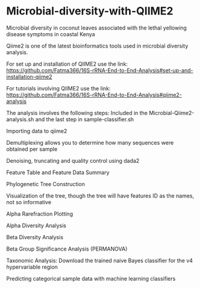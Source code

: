 # Microbial-diversity-with-QIIME2

Microbial diversity in coconut leaves associated with the lethal yellowing disease symptoms in coastal Kenya


Qiime2 is one of the latest bioinformatics tools used in microbial diversity analysis.

For set up and installation of QIIME2 use the link: https://github.com/Fatma366/16S-rRNA-End-to-End-Analysis#set-up-and-installation-qiime2

For tutorials involving QIIME2 use the link: https://github.com/Fatma366/16S-rRNA-End-to-End-Analysis#qiime2-analysis

The analysis involves the following steps: Included in the Microbial-Qiime2-analysis.sh and the last step in sample-classifier.sh

Importing data to qiime2

Demultiplexing allows you to determine how many sequences were obtained per sample

Denoising, truncating and quality control using dada2

Feature Table and Feature Data Summary

Phylogenetic Tree Construction

Visualization of the tree, though the tree will have features ID as the names, not so informative

Alpha Rarefraction Plotting

Alpha Diversity Analysis

Beta Diversity Analysis

Beta Group Significance Analysis (PERMANOVA)

Taxonomic Analysis: Download the trained naive Bayes classifier for the v4 hypervariable region

Predicting categorical sample data with machine learning classifiers
